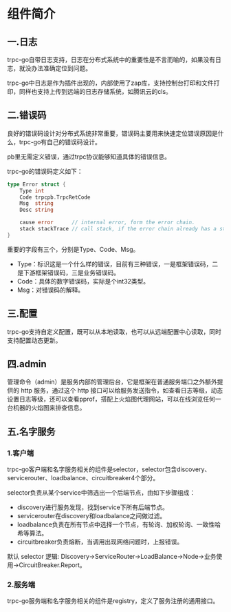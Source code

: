 # 组件简介

## 一.日志

trpc-go自带日志支持，日志在分布式系统中的重要性是不言而喻的，如果没有日志，就没办法准确定位到问题。

trpc-go中日志是作为插件出现的，内部使用了zap库，支持控制台打印和文件打印，同样也支持上传到远端的日志存储系统，如腾讯云的cls。

## 二.错误码

良好的错误码设计对分布式系统非常重要，错误码主要用来快速定位错误原因是什么，trpc-go有自己的错误码设计。

pb里无需定义错误，通过trpc协议能够知道具体的错误信息。

trpc-go的错误码定义如下：

```go
type Error struct {
	Type int
	Code trpcpb.TrpcRetCode
	Msg  string
	Desc string

	cause error      // internal error, form the error chain.
	stack stackTrace // call stack, if the error chain already has a stack, it will not be set.
}
```

重要的字段有三个，分别是Type、Code、Msg。

* Type：标识这是一个什么样的错误，目前有三种错误，一是框架错误码，二是下游框架错误码，三是业务错误码。
* Code：具体的数字错误码，实际是个int32类型。
* Msg：对错误码的解释。

## 三.配置

trpc-go支持自定义配置，既可以从本地读取，也可以从远端配置中心读取，同时支持配置动态更新。

## 四.admin

管理命令（admin）是服务内部的管理后台，它是框架在普通服务端口之外额外提供的 http 服务，通过这个 http 接口可以给服务发送指令，如查看日志等级，动态设置日志等级，还可以查看pprof，搭配上火焰图代理网站，可以在线浏览任何一台机器的火焰图来排查信息。

## 五.名字服务

### 1.客户端

trpc-go客户端和名字服务相关的组件是selector，selector包含discovery、servicerouter、loadbalance、circuitbreaker4个部分。

selector负责从某个service中筛选出一个后端节点，由如下步骤组成：

* discovery进行服务发现，找到service下所有后端节点。
* servicerouter在discovery和loadbalance之间做过滤。
* loadbalance负责在所有节点中选择一个节点，有轮询、加权轮询、一致性哈希等算法。
* circuitbreaker负责熔断，当调用出现网络问题时，上报错误。

默认 selector 逻辑: Discovery->ServiceRouter->LoadBalance->Node->业务使用->CircuitBreaker.Report。

### 2.服务端

trpc-go服务端和名字服务相关的组件是registry，定义了服务注册的通用接口。
